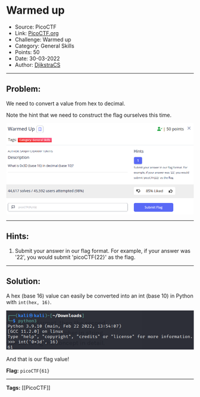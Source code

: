 # Warmed up
* Source: PicoCTF
* Link: [PicoCTF.org](https://picoctf.org/)
* Challenge: Warmed up
* Category: General Skills
* Points: 50
* Date: 30-03-2022
* Author: [DjikstraCS](https://github.com/DjikstraCS)

---
## Problem:
We need to convert a value from hex to decimal.

Note the hint that we need to construct the flag ourselves this time.

![](./attachments/Pasted%20image%2020220330160507.png)

---
## Hints:
1. Submit your answer in our flag format. For example, if your answer was '22', you would submit 'picoCTF{22}' as the flag.

---

## Solution:
A hex (base 16) value can easily be converted into an int (base 10) in Python with `int(hex, 16)`. 

![](./attachments/Pasted%20image%2020220330160805.png)

And that is our flag value!

**Flag:** `picoCTF{61}`

---
**Tags:** [[PicoCTF]]